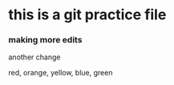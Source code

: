 # this is a git practice file

### making more edits

another change

red, orange, yellow, blue, green